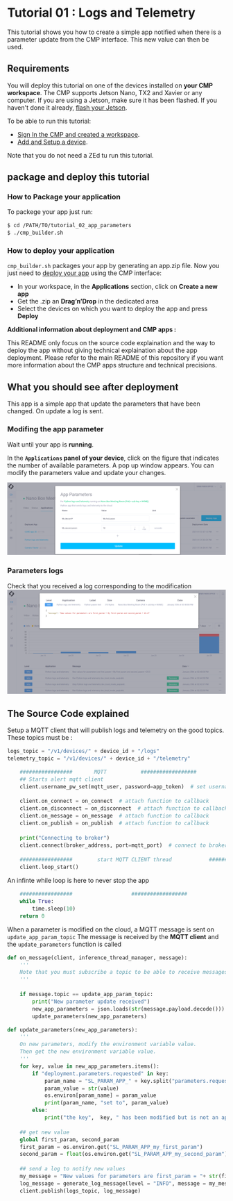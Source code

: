 # **Tutorial 01 : Logs and Telemetry**

This tutorial shows you how to create a simple app notified when there is a parameter update from the CMP interface. This new value can then be used. 

## Requirements
You will deploy this tutorial on one of the devices installed on **your CMP workspace**. The CMP supports Jetson Nano, TX2 and Xavier or any computer. If you are using a Jetson, make sure it has been flashed. If you haven't done it already, [flash your Jetson](https://docs.nvidia.com/sdk-manager/install-with-sdkm-jetson/index.html).

To be able to run this tutorial:
- [Sign In the CMP and created a workspace](https://www.stereolabs.com/docs/cloud/overview/get-started/).
- [Add and Setup a device](https://www.stereolabs.com/docs/cloud/overview/get-started/#add-a-camera).

Note that you do not need a ZEd tu run this tutorial.

## package and deploy this tutorial

### How to Package your application
To packege your app just run:

```bash
$ cd /PATH/TO/tutorial_02_app_parameters
$ ./cmp_builder.sh
```

### How to deploy your application
`cmp_builder.sh` packages your app by generating an app.zip file. 
Now you just need to [deploy your app](https://www.stereolabs.com/docs/cloud/applications/sample/#deploy) using the CMP interface:

- In your workspace, in the **Applications** section, click on **Create a new app** 
- Get the .zip an **Drag’n’Drop** in the dedicated area
- Select the devices on which you want to deploy the app and press **Deploy** 

**Additional information about deployment and CMP apps :**

This README only focus on the source code explaination and the way to deploy the app without giving technical explaination about the app deployment. 
Please refer to the main README of this repository if you want more information about the CMP apps structure and technical precisions.  


## What you should see after deployment
This app is a simple app that update the parameters that have been changed. On update a log is sent.

### Modifing the app parameter
Wait until your app is **running**. 

In the **`Applications` panel of your device**, click on the figure that indicates the number of available parameters. A pop up window appears. You can modify the parameters value and update your changes.

![](./images/param_panel.png " ")



### Parameters logs
Check that you received a log corresponding to the modification
![](./images/param_log.png " ")


## The Source Code explained

Setup a MQTT client that will publish logs and telemetry on the good topics. These topics must be : 

```python
logs_topic = "/v1/devices/" + device_id + "/logs"
telemetry_topic = "/v1/devices/" + device_id + "/telemetry"
```

```python
    #################       MQTT           ##################
    ## Starts alert mqtt client
    client.username_pw_set(mqtt_user, password=app_token)  # set username and password

    client.on_connect = on_connect  # attach function to callback
    client.on_disconnect = on_disconnect  # attach function to callback
    client.on_message = on_message  # attach function to callback
    client.on_publish = on_publish  # attach function to callback

    print("Connecting to broker")
    client.connect(broker_address, port=mqtt_port)  # connect to broker

    #################        start MQTT CLIENT thread            ##################
    client.loop_start()
```

An infinte while loop is here to never stop the app

```python
    #################                   ##################
    while True:
        time.sleep(10)
    return 0
```


When a parameter is modified on the cloud, a MQTT message is sent on `update_app_param_topic`
The message is received by the **MQTT client** and the `update_parameters` function is called
```python
def on_message(client, inference_thread_manager, message):
    '''
    Note that you must subscribe a topic to be able to receive messages (and of course a message must be published on this topic)
    '''

    if message.topic == update_app_param_topic:
        print("New parameter update received")
        new_app_parameters = json.loads(str(message.payload.decode()))
        update_parameters(new_app_parameters)

```


```python
def update_parameters(new_app_parameters):
    '''
    On new parameters, modify the environment variable value. 
    Then get the new environment variable value.
    '''
    for key, value in new_app_parameters.items():
        if "deployment.parameters.requested" in key:
            param_name = "SL_PARAM_APP_" + key.split("parameters.requested.")[-1]
            param_value = str(value)
            os.environ[param_name] = param_value
            print(param_name, "set to", param_value)
        else:
            print("the key",  key, " has been modified but is not an app parameter")

    ## get new value
    global first_param, second_param
    first_param = os.environ.get("SL_PARAM_APP_my_first_param")
    second_param = float(os.environ.get("SL_PARAM_APP_my_second_param"))

    ## send a log to notify new values
    my_message = "New values for parameters are first_param = "+ str(first_param) + " and second_param = " + str(second_param)
    log_message = generate_log_message(level = "INFO", message = my_message)
    client.publish(logs_topic, log_message)
```



